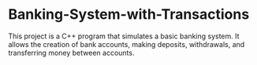 # Banking-System-with-Transactions
This project is a C++ program that simulates a basic banking system. It allows the creation of bank accounts, making deposits, withdrawals, and transferring money between accounts.
